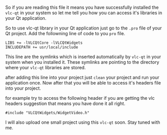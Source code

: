 So if you are reading this file it means you have successfully installed the ```vlc-qt``` in your system so let me tell you how you can access it's libraries in your Qt application.

So to use vlc-qt library in your Qt application just go to the ```.pro``` file of your Qt project.
Add the followning line of code to you ```pro``` file.

```
LIBS += -lVLCQtCore -lVLCQtWidgets
INCLUDEPATH += usr/local/include
```
This line are the symlinks which is inserted automatically by ```vlc-qt``` in your system when you installed it. These symlinks are pointing to the directory where your ```vlc-qt```
libraries are stored.

after adding this line into your project just ```clean``` your project and run your application once.
Now after that you will be able to access it's headers file into your project.

for example try to access the following header if you are getting the vlc headers suggestion that means you have done it all right.
```
#include "VLCQtWidgets/WidgetVideo.h"
```
I will also upload one small project using this ```vlc-qt``` soon. Stay tuned with me.

